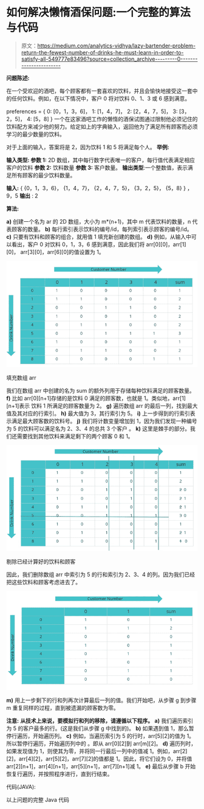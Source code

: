 # 如何解决懒惰酒保问题:一个完整的算法与代码

> 原文：<https://medium.com/analytics-vidhya/lazy-bartender-problem-return-the-fewest-number-of-drinks-he-must-learn-in-order-to-satisfy-all-549777e83496?source=collection_archive---------0----------------------->

**问题陈述:**

在一个受欢迎的酒吧，每个顾客都有一套喜欢的饮料，并且会愉快地接受这一套中的任何饮料。例如，在以下情况中，客户 0 将对饮料 0、1、3 或 6 感到满意。

preferences = {
0: [0，1，3，6]，
1: [1，4，7]，
2: [2，4，7，5]，
3: [3，2，5]，
4: [5，8]
}
一个在这家酒吧工作的懒惰的酒保试图通过限制他必须记住的饮料配方来减少他的努力。给定如上的字典输入，返回他为了满足所有顾客而必须学习的最少数量的饮料。

对于上面的输入，答案将是 2，因为饮料 1 和 5 将满足每个人。
**举例:**

**输入类型:
参数 1:**
2D 数组，其中每行数字代表唯一的客户，每行值代表满足相应客户的饮料
**参数 2:**
饮料数量
**参数 3:**
客户数量。
**输出类型**:一个整数值，表示满足所有顾客的最少饮料数量。

**输入:**
{
{0，1，3，6}，
{1，4，7}，
{2，4，7，5}，
{3，2，5}，
{5，8}
}
，9，5
**输出** : 2

**算法:**

**a)** 创建一个名为 ar 的 2D 数组，大小为 m*(n+1)，其中 m 代表饮料的数量，n 代表顾客的数量。
**b)** 每行索引表示饮料的编号/id，每列索引表示顾客的编号/id。
**c)** 只要有饮料和顾客的组合，就用值 1 填充新创建的数组。
**d)** 例如，从输入中可以看出，客户 0 对饮料 0，1，3，6 感到满意，因此我们将 arr[0][0]，arr[1][0]，
arr[3][0]，arr[6][0]的值设置为 1。

![](img/aa0171326f73b72d91fe3cfc57bbe317.png)

填充数组 arr

我们在数组 arr 中创建的名为 sum 的额外列用于存储每种饮料满足的顾客数量。
**f)** 比如 arr[0][n+1]存储的是饮料 0 满足的顾客数，也就是 1。类似地，arr[1][n+1]表示
饮料 1 所满足的顾客数量为 2。
**g)** 遍历数组 arr 的最后一列，找到最大值及其对应的行索引。
**h)** 最大值为 3，其行索引为 5。
**i)** 上一步得到的行索引表示满足最大顾客数的饮料号。
**j)** 我们将计数变量增加到 1，因为我们发现一种编号为 5 的饮料可以满足名为 2、3、4 的总共 3 个客户
。
**k)** 这里是棘手的部分。我们还需要找到其他饮料来满足剩下的两个顾客 0 和 1。

![](img/3d5804b38345785c1309005365d55843.png)

剔除已经计算好的饮料和顾客

因此，我们删除数组 arr 中索引为 5 的行和索引为 2、3、4 的列。因为我们已经把这些饮料和顾客考虑进去了。

![](img/0d3567d8f7417ab67cdd911b1cf41a98.png)

**m)** 用上一步剩下的行和列再次计算最后一列的值。我们开始吧，从步骤 g 到步骤 m 重复同样的过程，直到被遗漏的顾客数为零。

**注意:** **从技术上来说，要模拟行和列的移除，请遵循以下程序。**
**a)** 我们遍历索引为 5 的客户最多的行。(这是我们从步骤 g 中找到的)。
**b)** 如果遇到值 1，那么暂停行遍历，开始遍历列。
**c)** 例如，当遍历索引为 5 的行时，arr[5][2]的值为 1。所以暂停行遍历，开始遍历列中的
。即从 arr[0][2]到 arr[m][2]。
**d)** 遍历列时，如果发现值为 1，则使其为零，并将同一行最后一列中的值减 1。例如，arr[2][2]，arr[4][2]，arr[5][2]，arr[7][2]的值都是 1。因此，将它们设为 0，并将值 arr[2][n+1]，arr[4][n+1]，arr[5][n+1]，arr[7][n+1]减 1。
**e)** 最后从步骤 b 开始恢复行遍历，并按照程序进行，直到行结束。

代码(JAVA):

以上问题的完整 Java 代码
